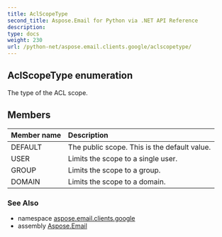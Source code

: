 ```yaml
---
title: AclScopeType
second_title: Aspose.Email for Python via .NET API Reference
description: 
type: docs
weight: 230
url: /python-net/aspose.email.clients.google/aclscopetype/
---
```


## AclScopeType enumeration

The type of the ACL scope.

## Members
| Member name | Description |
| :- | :- |
|DEFAULT|The public scope. This is the default value.|
|USER|Limits the scope to a single user.|
|GROUP|Limits the scope to a group.|
|DOMAIN|Limits the scope to a domain.|

### See Also

* namespace [aspose.email.clients.google](/python-net/aspose.email.clients.google/)
* assembly [Aspose.Email](/python-net/)

